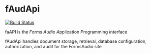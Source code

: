 # fAudApi
[![Build Status](https://travis-ci.org/formsaudio/back_db.svg?branch=master)](https://travis-ci.org/formsaudio/back_db)

faAPI is the *F*orms *Aud*io *A*pplication *P*rogramming *I*nterface

fAudApi handles document storage, retrieval, database configuration, authorization, and audit for the FormsAudio site
